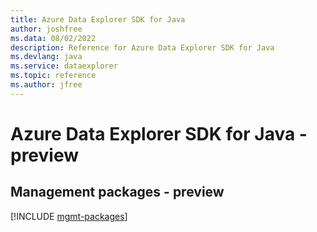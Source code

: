 ```yaml
---
title: Azure Data Explorer SDK for Java
author: joshfree
ms.data: 08/02/2022
description: Reference for Azure Data Explorer SDK for Java
ms.devlang: java
ms.service: dataexplorer
ms.topic: reference
ms.author: jfree
---
```

# Azure Data Explorer SDK for Java - preview

## Management packages - preview
[!INCLUDE [mgmt-packages](data-explorer-mgmt-index.md)]